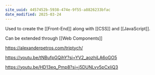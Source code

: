 ```yaml
---
site_uuid: 4457452b-5938-474e-9f55-a8826233bfac
date_modified: 2025-03-24
---
```




Used to create the [[Front-End]] along with [[CSS]] and [[JavaScript]].

Can be extended through [[Web Components]]

https://alexanderpetros.com/triptych/

https://youtu.be/tNBufpGQihY?si=YV2_aozhiLA6oGO5

https://youtu.be/HD13eq_Pmp8?si=j5DUNLvv5pCxliQ3